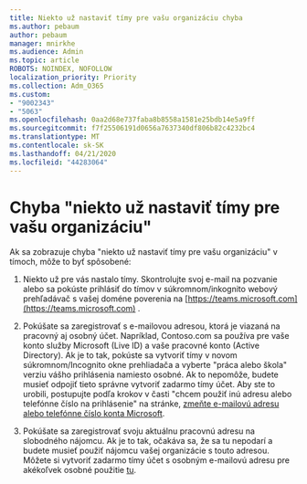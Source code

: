 ```yaml
---
title: Niekto už nastaviť tímy pre vašu organizáciu chyba
ms.author: pebaum
author: pebaum
manager: mnirkhe
ms.audience: Admin
ms.topic: article
ROBOTS: NOINDEX, NOFOLLOW
localization_priority: Priority
ms.collection: Adm_O365
ms.custom:
- "9002343"
- "5063"
ms.openlocfilehash: 0aa2d68e737faba8b8558a1581e25bdb14e5a9ff
ms.sourcegitcommit: f7f25506191d0656a7637340df806b82c4232bc4
ms.translationtype: MT
ms.contentlocale: sk-SK
ms.lasthandoff: 04/21/2020
ms.locfileid: "44283064"
---
```

# <a name="someone-has-already-set-up-teams-for-your-organization-error"></a>Chyba "niekto už nastaviť tímy pre vašu organizáciu"

Ak sa zobrazuje chyba "niekto už nastaviť tímy pre vašu organizáciu" v tímoch, môže to byť spôsobené:

1. Niekto už pre vás nastalo tímy. Skontrolujte svoj e-mail na pozvanie alebo sa pokúste prihlásiť do tímov v súkromnom/inkognito webový prehľadávač s vašej doméne poverenia na [https://teams.microsoft.com](https://teams.microsoft.com) .

2. Pokúšate sa zaregistrovať s e-mailovou adresou, ktorá je viazaná na pracovný aj osobný účet. Napríklad, Contoso.com sa používa pre vaše konto služby Microsoft (Live ID) a vaše pracovné konto (Active Directory). Ak je to tak, pokúste sa vytvoriť tímy v novom súkromnom/Incognito okne prehliadača a vyberte "práca alebo škola" verziu vášho prihlásenia namiesto osobné. Ak to nepomôže, budete musieť odpojiť tieto správne vytvoriť zadarmo tímy účet. Aby ste to urobili, postupujte podľa krokov v časti "chcem použiť inú adresu alebo telefónne číslo na prihlásenie" na stránke, [zmeňte e-mailovú adresu alebo telefónne číslo konta Microsoft](https://support.microsoft.com/help/12407).

3. Pokúšate sa zaregistrovať svoju aktuálnu pracovnú adresu na slobodného nájomcu. Ak je to tak, očakáva sa, že sa tu nepodarí a budete musieť použiť nájomcu vašej organizácie s touto adresou. Môžete si vytvoriť zadarmo tímy účet s osobným e-mailovú adresu pre akékoľvek osobné použitie [tu](https://products.office.com/microsoft-teams/group-chat-software).
